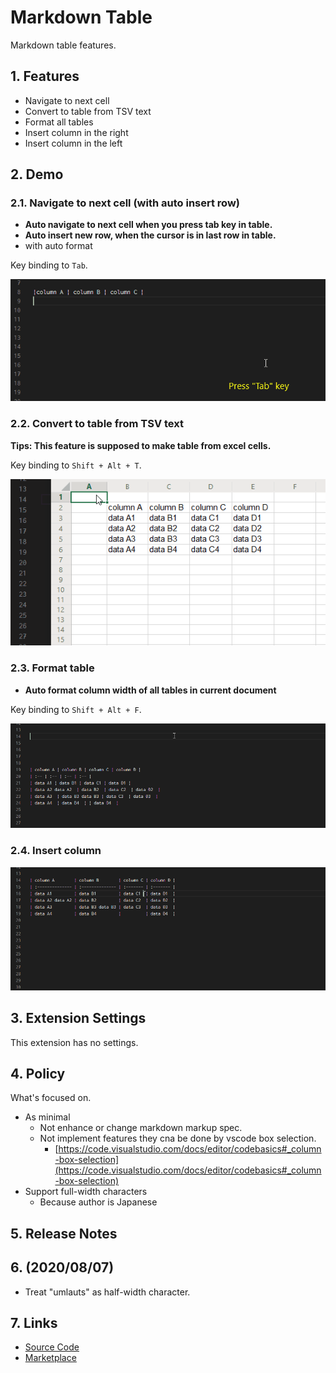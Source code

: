 # Markdown Table

Markdown table features.

## 1. Features

- Navigate to next cell
- Convert to table from TSV text
- Format all tables
- Insert column in the right
- Insert column in the left

## 2. Demo

### 2.1. Navigate to next cell (with auto insert row)

- **Auto navigate to next cell when you press tab key in table.**
- **Auto insert new row, when the cursor is in last row in table.**
- with auto format

Key binding to `Tab`.

![navigate](images/navigate_next_cell.gif)

### 2.2. Convert to table from TSV text

**Tips: This feature is supposed to make table from excel cells.**

Key binding to `Shift + Alt + T`.

![convert](images/table_from_excel.gif)

### 2.3. Format table

- **Auto format column width of all tables in current document**

Key binding to `Shift + Alt + F`.

![formattable](images/format_table.gif)

### 2.4. Insert column

![insert](images/insert.gif)

## 3. Extension Settings

This extension has no settings.

## 4. Policy

What's focused on.

- As minimal
    - Not enhance or change markdown markup spec.
    - Not implement features they cna be done by vscode box selection.
        - [https://code.visualstudio.com/docs/editor/codebasics#_column-box-selection](https://code.visualstudio.com/docs/editor/codebasics#_column-box-selection)
- Support full-width characters
    - Because author is Japanese

## 5. Release Notes

## 6. (2020/08/07)

- Treat "umlauts" as half-width character.

## 7. Links

- [Source Code](https://github.com/takumisoft68/vscode-markdown-table)
- [Marketplace](https://marketplace.visualstudio.com/items?itemName=TakumiI.markdowntable)
